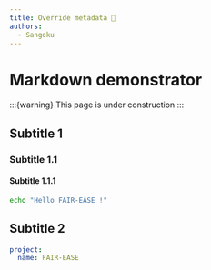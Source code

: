 ```yaml
---
title: Override metadata 🧙
authors:
  - Sangoku
---
```



# Markdown demonstrator

:::{warning}
This page is under construction
:::

## Subtitle 1

### Subtitle 1.1

#### Subtitle 1.1.1

```bash
echo "Hello FAIR-EASE !"
```

## Subtitle 2

```yaml
project:
  name: FAIR-EASE
```